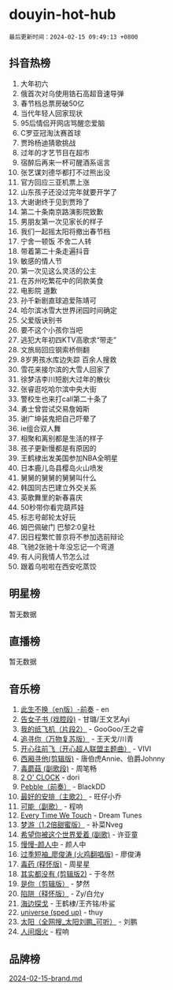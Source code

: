 # douyin-hot-hub

`最后更新时间：2024-02-15 09:49:13 +0800`

## 抖音热榜

1. 大年初六
1. 俄首次对乌使用锆石高超音速导弹
1. 春节档总票房破50亿
1. 当代年轻人回家现状
1. 95后情侣开网店骂醒恋爱脑
1. C罗亚冠淘汰赛首球
1. 贾玲杨迪猜歌挑战
1. 过年的才艺节目在超市
1. 宿醉后再来一杯可醒酒系谣言
1. 张艺谋刘德华都打不过熊出没
1. 官方回应三亚机票上涨
1. 山东孩子还没过完年就要开学了
1. 大谢谢终于见到贾玲了
1. 第二十条南京路演影院致歉
1. 男朋友第一次见家长的样子
1. 我们一起摇太阳将撤出春节档
1. 宁舍一顿饭 不舍二人转
1. 带着第二十条走遍抖音
1. 敏感的情人节
1. 第一次见这么灵活的公主
1. 在苏州吃繁花中的同款美食
1. 电影院 道歉
1. 孙千新剧直球追爱陈靖可
1. 哈尔滨冰雪大世界闭园时间确定
1. 父爱版诀别书
1. 要不这个小孩你当吧
1. 逃犯大年初四KTV高歌求“带走”
1. 文旅局回应钢索桥侧翻
1. 8岁男孩水库边失踪 百余人搜救
1. 雪花来接尔滨的大雪人回家了
1. 徐梦洁李川短剧大过年的散伙
1. 张睿逛吃哈尔滨中央大街
1. 警校生也来打call第二十条了
1. 勇士曾尝试交易詹姆斯
1. 谢广坤装鬼把自己吓晕了
1. ie组合双人舞
1. 相聚和离别都是生活的样子
1. 孩子更新慢都是有原因的
1. 王鹤棣出发美国参加NBA全明星
1. 日本鹿儿岛县樱岛火山喷发
1. 舅舅的舅舅的舅舅叫什么
1. 韩国同古巴建立外交关系
1. 英歌舞里的新春喜庆
1. 50秒带你看完葫芦娃
1. 标志号邮轮太好玩
1. 姆巴佩破门 巴黎2:0皇社
1. 因日程繁忙普京将不参加选前辩论
1. 飞驰2张驰十年没忘记一个弯道
1. 有人问我情人节怎么过
1. 跟着乌啦啦在西安吃蒸饺

## 明星榜

暂无数据

## 直播榜

暂无数据

## 音乐榜

1. [此生不换（en版）-前奏](https://sf5-hl-cdn-tos.douyinstatic.com/obj/tos-cn-ve-2774/oMDvUGwhKrKYDEqXiMYEwxZqBWIJFA92CiLAO) - en
1. [告女子书 (戏腔段)](https://sf3-cdn-tos.douyinstatic.com/obj/tos-cn-ve-2774/osCCzFxWgstBDi92ZfBB4ht7gQENBmQMAl0eI6) - 甘璐/王文艺Ayi
1. [我的纸飞机（片段2）](https://sf5-hl-cdn-tos.douyinstatic.com/obj/tos-cn-ve-2774/oM2ZrKcg2CD5AeRB2gkeXOFB1IxAGJdZPazYHf) - GooGoo/王之睿
1. [追寻你（万物复苏版）](https://sf6-cdn-tos.douyinstatic.com/obj/tos-cn-ve-2774/oYeAZJsbjIDit9APmBg8u6uDUQnHmoCf3gbo74) - 王天戈/川青
1. [开心往前飞（开心超人联盟主题曲）](https://sf5-hl-cdn-tos.douyinstatic.com/obj/tos-cn-ve-2774/9d8fb7c82cf1421fb93a9fe925275e0a) - VIVI
1. [西厢寻他(剪辑版)](https://sf6-cdn-tos.douyinstatic.com/obj/tos-cn-ve-2774/oUsAVfAQKlRNxEv5qxvIB8o5qmIWUcXbzJKJhw) - 唐伯虎Annie、伯爵Johnny
1. [毒蘑菇 (副歌段)](https://sf5-hl-cdn-tos.douyinstatic.com/obj/tos-cn-ve-2774/ocDEUsfdLjxnlFXtfogBCiQCEqYB7QZgZ8VViM) - 周笔畅
1. [2 O' CLOCK](https://sf5-hl-cdn-tos.douyinstatic.com/obj/tos-cn-ve-2774/oIUBICeqlYQHTigCBOnCMlwBZJkgiBjt1oDfbg) - dori
1. [Pebble（前奏）](https://sf5-hl-cdn-tos.douyinstatic.com/obj/tos-cn-ve-2774/5e6913036e674b34b92df6abd1361f00) - BlackDD
1. [最好的安排（主歌2）](https://sf5-hl-cdn-tos.douyinstatic.com/obj/tos-cn-ve-2774/oMMZX1DuHpMwgoDztBmZswgQnbCeeANZxBHkFY) - 旺仔小乔
1. [可能（副歌）](https://sf3-cdn-tos.douyinstatic.com/obj/tos-cn-ve-2774/cde1731888894259b333569393c2fb51) - 程响
1. [Every Time We Touch](https://sf3-cdn-tos.douyinstatic.com/obj/tos-cn-ve-2774/ogN6lUKQeBBfEVhIOMikG1CcJjugxk1tztZyhP) - Dream Tunes
1. [梦游（1.2倍甜蜜版）](https://sf5-hl-cdn-tos.douyinstatic.com/obj/tos-cn-ve-2774/o4gyAUm8hwufoEABmwVIiQtHsFuGzAEEWtNMzo) - 补菜Nveg
1. [希望你被这个世界爱着 (副歌)](https://sf5-hl-cdn-tos.douyinstatic.com/obj/tos-cn-ve-2774/oUHCmWQfZlE3QQBKBeD8rCFLpJzPgCpImhsxMt) - 许亚童
1. [慢慢-颜人中](https://sf5-hl-cdn-tos.douyinstatic.com/obj/tos-cn-ve-2774/ocjHNfBXdBxQNC8ZGAeoLMFTUgtBg8bkExunDC) - 颜人中
1. [过季短袖_廖俊涛 (火鸡翻唱版)](https://sf5-hl-cdn-tos.douyinstatic.com/obj/tos-cn-ve-2774/ogQVJl0tRBKxQgZji7YClFEBrVDeHpPTWfCZbQ) - 廖俊涛
1. [毒药 (释怀版)](https://sf3-cdn-tos.douyinstatic.com/obj/tos-cn-ve-2774/oYILMEAzspdZBIzy4frJNB8ZHPHWAhiwowd4Ad) - 周星星
1. [其实都没有 (剪辑版2)](https://sf5-hl-cdn-tos.douyinstatic.com/obj/tos-cn-ve-2774/oEBNQenHZtBhxYjGgUDQk0BCHTigQafgFlbQ7k) - 于冬然
1. [是你（剪辑版）](https://sf3-cdn-tos.douyinstatic.com/obj/tos-cn-ve-2774/46019dae783c4c969944217fe1cfafc4) - 梦然
1. [陷阱（释怀版）](https://sf5-hl-cdn-tos.douyinstatic.com/obj/tos-cn-ve-2774/oE8C21LeZrzKLDFfQYgMzx4GAIHageG5IzayY7) - Zy/白允y
1. [海边探戈](https://sf5-hl-cdn-tos.douyinstatic.com/obj/tos-cn-ve-2774/os9gE0VQCGqt6VQkZDyBBYvfSDY0QFe3vVmubn) - 王鹤棣/王齐铭/朴鲨
1. [universe (sped up)](https://sf5-hl-cdn-tos.douyinstatic.com/obj/tos-cn-ve-2774/oIQnurQLDCsdYeegkM4CKuVb23MZBXtX6QB8bv) - thuy
1. [太阳（全网搜_太阳刘鹏_可听）](https://sf6-cdn-tos.douyinstatic.com/obj/tos-cn-ve-2774/ogWbyIQnlBFImVbeDocRdCIYtBHlbJXgfZMvgz) - 刘鹏
1. [人间烟火](https://sf6-cdn-tos.douyinstatic.com/obj/tos-cn-ve-2774/947983139f35446684610238bba8e7a9) - 程响

## 品牌榜

[2024-02-15-brand.md](2024-02-15-brand.md)
